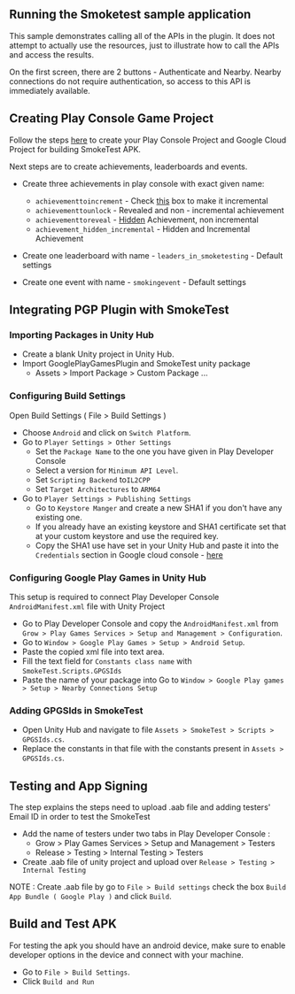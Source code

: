 ## Running the Smoketest sample application

This sample demonstrates calling all of the APIs in the plugin.  It does not
attempt to actually use the resources, just to illustrate how to call the
APIs and access the results.

On the first screen, there are 2 buttons - Authenticate and Nearby.  Nearby
connections do not require authentication, so access to this API is immediately
available.

## Creating Play Console Game Project

Follow the steps [here](https://developer.android.com/games/pgs/console/setup)
to create your Play Console Project and Google Cloud Project for building
SmokeTest APK.

Next steps are to create achievements, leaderboards and events.

*   Create three achievements in play console with exact given name:

    *   `achievementtoincrement` - Check
        [this](https://services.google.com/fh/gumdrop/preview/misc/increment_console.png) box to make it
        incremental
    *   `achievementtounlock` - Revealed and non - incremental achievement
    *   `achievementtoreveal` -
        [Hidden](https://services.google.com/fh/gumdrop/preview/misc/hidden_console.png) Achievement,
        non incremental
    *   `achievement_hidden_incremental` - Hidden and Incremental Achievement

*   Create one leaderboard with name - `leaders_in_smoketesting` - Default
    settings

*   Create one event with name - `smokingevent` - Default settings

## Integrating PGP Plugin with SmokeTest

### Importing Packages in Unity Hub

*   Create a blank Unity project in Unity Hub.
*   Import GooglePlayGamesPlugin and SmokeTest unity package
    *   Assets > Import Package > Custom Package ...

### Configuring Build Settings

Open Build Settings ( File > Build Settings )

*   Choose `Android` and click on `Switch Platform`.
*   Go to `Player Settings > Other Settings`
    *   Set the `Package Name` to the one you have given in Play Developer
        Console
    *   Select a version for `Minimum API Level`.
    *   Set `Scripting Backend` to`IL2CPP`
    *   Set `Target Architectures` to `ARM64`
*   Go to `Player Settings > Publishing Settings`
    *   Go to `Keystore Manger` and create a new SHA1 if you don't have any
        existing one.
    *   If you already have an existing keystore and SHA1 certificate set that
        at your custom keystore and use the required key.
    *   Copy the SHA1 use have set in your Unity Hub and paste it into the
        `Credentials` section in Google cloud console -
        [here](https://services.google.com/fh/gumdrop/preview/misc/sha_creds_update.png)

### Configuring Google Play Games in Unity Hub

This setup is required to connect Play Developer Console `AndroidManifest.xml`
file with Unity Project

*   Go to Play Developer Console and copy the `AndroidManifest.xml` from `Grow >
    Play Games Services > Setup and Management > Configuration`.
*   Go to `Window > Google Play Games > Setup > Android Setup`.
*   Paste the copied xml file into text area.
*   Fill the text field for `Constants class name` with `SmokeTest.Scripts.GPGSIds`
*   Paste the name of your package into Go to `Window > Google Play games >
    Setup > Nearby Connections Setup`

### Adding GPGSIds in SmokeTest

*   Open Unity Hub and navigate to file `Assets > SmokeTest > Scripts >
    GPGSIds.cs`.
*   Replace the constants in that file with the constants present in `Assets >
    GPGSIds.cs`.

## Testing and App Signing

The step explains the steps need to upload .aab file and adding testers' Email
ID in order to test the SmokeTest

*   Add the name of testers under two tabs in Play Developer Console :
    *   Grow > Play Games Services > Setup and Management > Testers
    *   Release > Testing > Internal Testing > Testers
*   Create .aab file of unity project and upload over `Release > Testing >
    Internal Testing`

NOTE : Create .aab file by go to `File > Build settings` check the box `Build
App Bundle ( Google Play )` and click `Build`.

## Build and Test APK

For testing the apk you should have an android device, make sure to enable
developer options in the device and connect with your machine.

*   Go to `File > Build Settings`.
*   Click `Build and Run`

